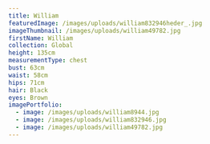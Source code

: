 ```yaml
---
title: William
featuredImage: /images/uploads/william832946heder_.jpg
imageThumbnail: /images/uploads/william49782.jpg
firstName: William
collection: Global
height: 135cm
measurementType: chest
bust: 63cm
waist: 58cm
hips: 71cm
hair: Black
eyes: Brown
imagePortfolio:
  - image: /images/uploads/william8944.jpg
  - image: /images/uploads/william832946.jpg
  - image: /images/uploads/william49782.jpg
---
```


